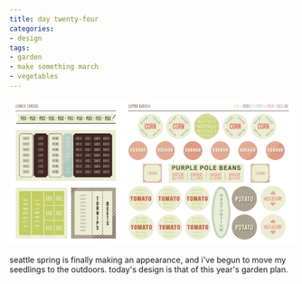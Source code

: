 ```yaml
---
title: day twenty-four
categories:
- design
tags:
- garden
- make something march
- vegetables
---
```


![](03/24.png)

seattle spring is finally making an appearance, and i've begun to move my seedlings to the outdoors. today's design is that of this year's garden plan.
